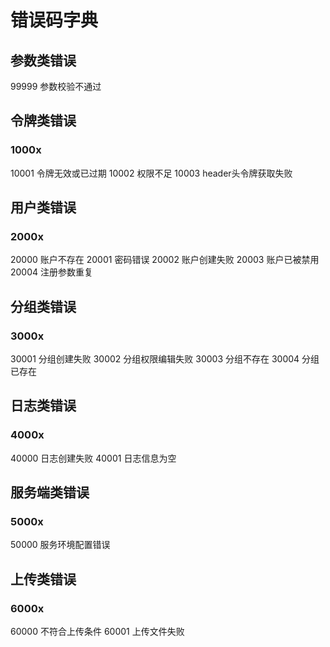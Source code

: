 # 错误码字典

## 参数类错误
99999 参数校验不通过

## 令牌类错误
### 1000x
10001 令牌无效或已过期
10002 权限不足
10003 header头令牌获取失败

## 用户类错误
### 2000x
20000 账户不存在
20001 密码错误
20002 账户创建失败
20003 账户已被禁用
20004 注册参数重复

## 分组类错误
### 3000x
30001 分组创建失败
30002 分组权限编辑失败
30003 分组不存在
30004 分组已存在

## 日志类错误
### 4000x
40000 日志创建失败
40001 日志信息为空

## 服务端类错误
### 5000x
50000 服务环境配置错误

## 上传类错误
### 6000x
60000 不符合上传条件
60001 上传文件失败
